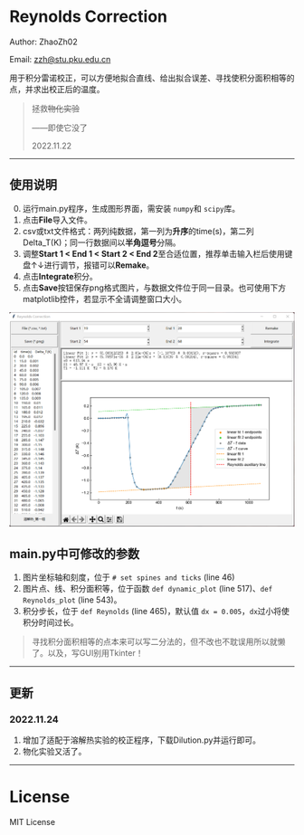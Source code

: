 # Reynolds Correction

Author: ZhaoZh02

Email: zzh@stu.pku.edu.cn

用于积分雷诺校正，可以方便地拟合直线、给出拟合误差、寻找使积分面积相等的点，并求出校正后的温度。

> 拯救~~物化实验~~
>
> ——即使它没了
>
> 2022.11.22

---

## 使用说明

0. 运行main.py程序，生成图形界面，需安装 `numpy`和 `scipy`库。
1. 点击**File**导入文件。
2. csv或txt文件格式：两列纯数据，第一列为**升序**的time(s)，第二列Delta_T(K)；同一行数据间以**半角逗号**分隔。
3. 调整**Start 1 < End 1 < Start 2 < End 2**至合适位置，推荐单击输入栏后使用键盘↑↓进行调节，报错可以**Remake**。
4. 点击**Integrate**积分。
5. 点击**Save**按钮保存png格式图片，与数据文件位于同一目录。也可使用下方matplotlib控件，若显示不全请调整窗口大小。

![1669200345540](Markdown_Image/1669200345540.png)

## main.py中可修改的参数

1. 图片坐标轴和刻度，位于 `# set spines and ticks` (line 46)
2. 图片点、线、积分面积等，位于函数 `def dynamic_plot` (line 517)、`def Reynolds_plot` (line 543)。
3. 积分步长，位于 `def Reynolds` (line 465)，默认值 `dx = 0.005`，`dx`过小将使积分时间过长。

> 寻找积分面积相等的点本来可以写二分法的，但不改也不耽误用所以就懒了。以及，写GUI别用Tkinter！

---

## 更新

### 2022.11.24

1. 增加了适配于溶解热实验的校正程序，下载Dilution.py并运行即可。
2. 物化实验又活了。

---

# License

MIT License
